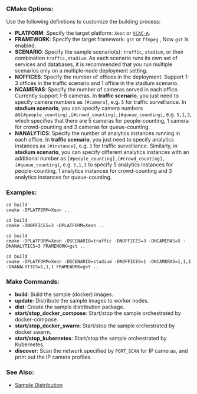 
### CMake Options:

Use the following definitions to customize the building process:   
- **PLATFORM**: Specify the target platform: ```Xeon``` or [```VCAC-A```](vcac-a.md).   
- **FRAMEWORK**: Specify the target framework: ```gst``` or ```ffmpeg``` , Now ```gst``` is enabled.   
- **SCENARIO**: Specify the sample scenario(s): ```traffic```, ```stadium```, or their combination ```traffic,stadium```. As each scenario runs its own set of services and databases, it is recommended that you run multiple scenarios only on a multiple-node deployment setting.     
- **NOFFICES**: Specify the number of offices in the deployment. Support 1-3 offices in the traffic scenario and 1 office in the stadium scenario.       
- **NCAMERAS**: Specify the number of cameras served in each office. Currently support 1-8 cameras. In **traffic scenario**, you just need to specify camera numbers as ```[#camera]```, e.g. ```5``` for traffic survelliance. In **stadium scenario**, you can specify camera numbers as```[#people_counting],[#crowd_counting],[#queue_counting]```,  e.g. ```5,1,3```, which specifies that there are 5 cameras for people-counting, 1 camera for crowd-counting and 3 cameras for queue-counting. 
- **NANALYTICS**: Specify the number of analytics instances running in each office. In **traffic scenario**, you just need to specify analytics instances as ```[#instance]```, e.g. ```3``` for traffic survelliance. Similarly, in **stadium scenario**, you can specify different analytics instances with an additional number as ```[#people_counting],[#crowd_counting],[#queue_counting]```,  e.g. ```5,1,3``` to specify 5 analytics instances for people-counting, 1 analytics instances for crowd-counting and 3 analytics instances for queue-counting. 

### Examples:   

```
cd build
cmake -DPLATFORM=Xeon ..
```

```
cd build
cmake -DNOFFICES=3 -DPLATFORM=Xeon ..
```

```
cd build
cmake -DPLATFORM=Xeon -DSCENARIO=traffic -DNOFFICES=3 -DNCAMERAS=5 -DNANALYTICS=3 FRAMEWORK=gst ..
```

```
cd build
cmake -DPLATFORM=Xeon -DSCENARIO=stadium -DNOFFICES=1 -DNCAMERAS=1,1,1 -DNANALYTICS=1,1,1 FRAMEWORK=gst ..
```

### Make Commands:

- **build**: Build the sample (docker) images.  
- **update**: Distribute the sample images to worker nodes.  
- **dist**: Create the sample distribution package.   
- **start/stop_docker_compose**: Start/stop the sample orchestrated by docker-compose.  
- **start/stop_docker_swarm**: Start/stop the sample orchestrated by docker swarm.   
- **start/stop_kubernetes**: Start/stop the sample orchestrated by Kubernetes.   
- **discover**: Scan the network specified by `PORT_SCAN` for IP cameras, and print out the IP camera profiles.    

### See Also:

- [Sample Distribution](dist.md)   
